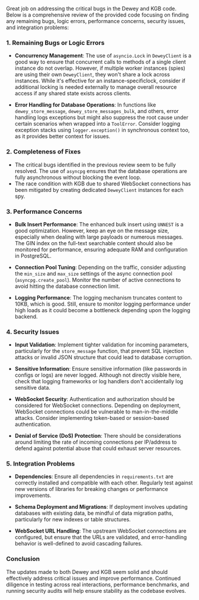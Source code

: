 Great job on addressing the critical bugs in the Dewey and KGB code. Below is a comprehensive review of the provided code focusing on finding any remaining bugs, logic errors, performance concerns, security issues, and integration problems:

### 1. Remaining Bugs or Logic Errors
- **Concurrency Management**: The use of `asyncio.Lock` in `DeweyClient` is a good way to ensure that concurrent calls to methods of a single client instance do not overlap. However, if multiple worker instances (spies) are using their own `DeweyClient`, they won't share a lock across instances. While it's effective for an instance-specificlock, consider if additional locking is needed externally to manage overall resource access if any shared state exists across clients.
  
- **Error Handling for Database Operations**: In functions like `dewey_store_message`, `dewey_store_messages_bulk`, and others, error handling logs exceptions but might also suppress the root cause under certain scenarios when wrapped into a `ToolError`. Consider logging exception stacks using `logger.exception()` in synchronous context too, as it provides better context for issues.

### 2. Completeness of Fixes
- The critical bugs identified in the previous review seem to be fully resolved. The use of `asyncpg` ensures that the database operations are fully asynchronous without blocking the event loop.
- The race condition with KGB due to shared WebSocket connections has been mitigated by creating dedicated `DeweyClient` instances for each spy.

### 3. Performance Concerns
- **Bulk Insert Performance**: The enhanced bulk insert using `UNNEST` is a good optimization. However, keep an eye on the message size, especially when dealing with large payloads or numerous messages. The GIN index on the full-text searchable content should also be monitored for performance, ensuring adequate RAM and configuration in PostgreSQL.
  
- **Connection Pool Tuning**: Depending on the traffic, consider adjusting the `min_size` and `max_size` settings of the async connection pool (`asyncpg.create_pool`). Monitor the number of active connections to avoid hitting the database connection limit.

- **Logging Performance**: The logging mechanism truncates content to 10KB, which is good. Still, ensure to monitor logging performance under high loads as it could become a bottleneck depending upon the logging backend.

### 4. Security Issues
- **Input Validation**: Implement tighter validation for incoming parameters, particularly for the `store_message` function, that prevent SQL injection attacks or invalid JSON structure that could lead to database corruption.
  
- **Sensitive Information**: Ensure sensitive information (like passwords in configs or logs) are never logged. Although not directly visible here, check that logging frameworks or log handlers don't accidentally log sensitive data.

- **WebSocket Security**: Authentication and authorization should be considered for WebSocket connections. Depending on deployment, WebSocket connections could be vulnerable to man-in-the-middle attacks. Consider implementing token-based or session-based authentication.

- **Denial of Service (DoS) Protection**: There should be considerations around limiting the rate of incoming connections per IP/address to defend against potential abuse that could exhaust server resources.

### 5. Integration Problems
- **Dependencies**: Ensure all dependencies in `requirements.txt` are correctly installed and compatible with each other. Regularly test against new versions of libraries for breaking changes or performance improvements.
  
- **Schema Deployment and Migrations**: If deployment involves updating databases with existing data, be mindful of data migration paths, particularly for new indexes or table structures.

- **WebSocket URL Handling**: The upstream WebSocket connections are configured, but ensure that the URLs are validated, and error-handling behavior is well-defined to avoid cascading failures.

### Conclusion
The updates made to both Dewey and KGB seem solid and should effectively address critical issues and improve performance. Continued diligence in testing across real interactions, performance benchmarks, and running security audits will help ensure stability as the codebase evolves.
